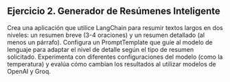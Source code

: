 ## **Ejercicio 2. Generador de Resúmenes Inteligente**  

Crea una aplicación que utilice LangChain para resumir textos largos en dos niveles: un resumen breve (3-4 oraciones) y un resumen detallado (al menos un párrafo). Configura un PromptTemplate que guíe al modelo de lenguaje para adaptar el nivel de detalle según el tipo de resumen solicitado. Experimenta con diferentes configuraciones del modelo (como la temperatura) y evalúa cómo cambian los resultados al utilizar modelos de OpenAI y Groq.
